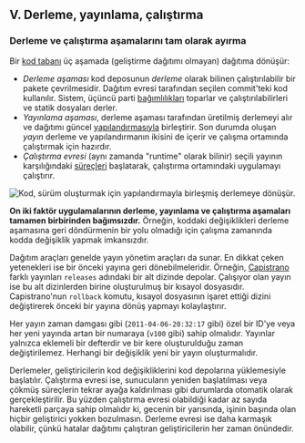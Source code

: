 ## V. Derleme, yayınlama, çalıştırma
### Derleme ve çalıştırma aşamalarını tam olarak ayırma

Bir [kod tabanı](./codebase) üç aşamada (geliştirme dağıtımı olmayan) dağıtıma dönüşür:

* *Derleme aşaması* kod deposunun *derleme* olarak bilinen çalıştırılabilir bir pakete çevrilmesidir. Dağıtım evresi tarafından seçilen commit'teki kod kullanılır. Sistem, üçüncü parti [bağımlılıkları](./dependencies) toparlar ve çalıştırılabilirleri ve statik dosyaları derler.
* *Yayınlama aşaması*, derleme aşaması tarafından üretilmiş derlemeyi alır ve dağıtımı güncel [yapılandırmasıyla](./config) birleştirir. Son durumda oluşan *yayın* derleme ve yapılandırmanın ikisini de içerir ve çalışma ortamında çalıştırmak için hazırdır.
* *Çalıştırma evresi* (aynı zamanda "runtime" olarak bilinir) seçili yayının karşılığındaki [süreçleri](./processes) başlatarak, çalıştırma ortamındaki uygulamayı çalıştırır.

![Kod, sürüm oluşturmak için yapılandırmayla birleşmiş derlemeye dönüşür.](/images/release.png)

**On iki faktör uygulamalarının derleme, yayınlama ve çalıştırma aşamaları tamamen birbirinden bağımsızdır.** Örneğin, koddaki değişiklikleri derleme aşamasına geri döndürmenin bir yolu olmadığı için çalışma zamanında kodda değişiklik yapmak imkansızdır.

Dağıtım araçları genelde yayın yönetim araçları da sunar. En dikkat çeken yetenekleri ise bir önceki yayına geri dönebilmeleridir. Örneğin, [Capistrano](https://github.com/capistrano/capistrano/wiki) farklı yayınları `releases` adındaki bir alt dizinde depolar. Çalışıyor olan yayın ise bu alt dizinlerden birine oluşturulmuş bir kısayol dosyasıdır. Capistrano'nun `rollback` komutu, kısayol dosyasının işaret ettiği dizini değiştirerek önceki bir yayına dönüş yapmayı kolaylaştırır.

Her yayın zaman damgası gibi (`2011-04-06-20:32:17` gibi) özel bir ID'ye veya her yeni yayında artan bir numaraya (`v100` gibi) sahip olmalıdır. Yayınlar yalnızca eklemeli bir defterdir ve bir kere oluşturulduğu zaman değiştirilemez. Herhangi bir değişiklik yeni bir yayın oluşturmalıdır.

Derlemeler, geliştiricilerin kod değişikliklerini kod depolarına yüklemesiyle başlatılır. Çalıştırma evresi ise, sunucuların yeniden başlatılması veya çökmüş süreçlerin tekrar ayağa kaldırılması gibi durumlarda otomatik olarak gerçekleştirilir. Bu yüzden çalıştırma evresi olabildiği kadar az sayıda hareketli parçaya sahip olmalıdır ki, gecenin bir yarısında, işinin başında olan hiçbir geliştirici yokken bozulmasın. Derleme evresi ise daha karmaşık olabilir, çünkü hatalar dağıtımı çalıştıran geliştiricilerin her zaman önündedir.
